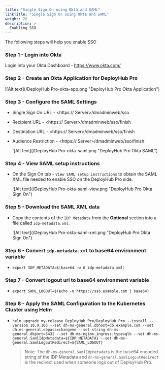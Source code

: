 ```yaml
---
title: "Single Sign On using Okta and SAML"
linkTitle: "Single Sign On using Okta and SAML"
weight: 20
description: >
  Enabling SSO
---
```


The following steps will help you enable SSO

### Step 1 - Login into Okta

Login into your Okta Dashboard - <https://www.okta.com/>

### Step 2 - Create an Okta Application for DeployHub Pro

![Alt text](/DeployHub Pro-okta-app.png "DeployHub Pro Okta Application")

### Step 3 - Configure the SAML Settings

- Single Sign On URL - <https://<DeployHub Pro> Server>/dmadminweb/sso
- Recipient URL - <https://<DeployHub Pro> Server>/dmadminweb/sso/finish
- Destination URL - <https://<DeployHub Pro> Server>/dmadminweb/sso/finish
- Audience Restriction - <https://<DeployHub Pro> Server>/dmadminweb/sso/finish

  ![Alt text](/DeployHub Pro-okta-saml.png "DeployHub Pro Okta SAML")

### Step 4 - View SAML setup instructions

- On the Sign On tab - `View SAML setup instructions` to obtain the SAML XML file needed to enable SSO on the DeployHub Pro side.

  ![Alt text](/DeployHub Pro-okta-saml-view.png "DeployHub Pro Okta Sign On")

### Step 5 - Download the SAML XML data

- Copy the contents of the `IDP Metadata` from the **Optional** section into a file called `idp-metadata.xml`.

  ![Alt text](/DeployHub Pro-okta-saml-xml.png "DeployHub Pro Okta Sign On")
  
### Step 6 - Convert `idp-metadata.xml` to base64 environment variable

- `export IDP_METADATA=$(base64 -w 0 idp-metadata.xml)`

### Step 7 - Convert logout url to base64 environment variable

- `export SAML_LOGOUT=$(echo -n https://sso.example.com | base64)`

### Step 8 - Apply the SAML Configuration to the Kubernetes Cluster using Helm

- `helm upgrade my-release DeployHub Pro/DeployHub Pro --install --version 10.0.105 --set dh-ms-general.dbhost=db.example.com --set dh-ms-general.dbpass=changeme --set-string dh-ms-general.dbport=5432 --set dh-ms-nginx.ingress.type=glb --set dh-ms-general.SamlIdpMetadata=${IDP_METADATA} --set dh-ms-general.SamlLogoutRedirect=${SAML_LOGOUT}`

  > Note:  The `dh-ms-general.SamlIdpMetadata` is the base64 encoded string of the IDP Metadata and `dh-ms-general.SamlLogoutRedirect` is the redirect used when someone logs out of DeployHub Pro.
